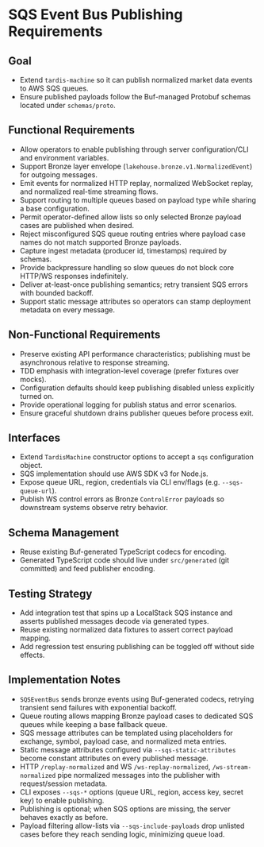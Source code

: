 # SQS Event Bus Publishing Requirements

## Goal

- Extend `tardis-machine` so it can publish normalized market data events to AWS SQS queues.
- Ensure published payloads follow the Buf-managed Protobuf schemas located under `schemas/proto`.

## Functional Requirements

- Allow operators to enable publishing through server configuration/CLI and environment variables.
- Support Bronze layer envelope (`lakehouse.bronze.v1.NormalizedEvent`) for outgoing messages.
- Emit events for normalized HTTP replay, normalized WebSocket replay, and normalized real-time streaming flows.
- Support routing to multiple queues based on payload type while sharing a base configuration.
- Permit operator-defined allow lists so only selected Bronze payload cases are published when desired.
- Reject misconfigured SQS queue routing entries where payload case names do not match supported Bronze payloads.
- Capture ingest metadata (producer id, timestamps) required by schemas.
- Provide backpressure handling so slow queues do not block core HTTP/WS responses indefinitely.
- Deliver at-least-once publishing semantics; retry transient SQS errors with bounded backoff.
- Support static message attributes so operators can stamp deployment metadata on every message.

## Non-Functional Requirements

- Preserve existing API performance characteristics; publishing must be asynchronous relative to response streaming.
- TDD emphasis with integration-level coverage (prefer fixtures over mocks).
- Configuration defaults should keep publishing disabled unless explicitly turned on.
- Provide operational logging for publish status and error scenarios.
- Ensure graceful shutdown drains publisher queues before process exit.

## Interfaces

- Extend `TardisMachine` constructor options to accept a `sqs` configuration object.
- SQS implementation should use AWS SDK v3 for Node.js.
- Expose queue URL, region, credentials via CLI env/flags (e.g. `--sqs-queue-url`).
- Publish WS control errors as Bronze `ControlError` payloads so downstream systems observe retry behavior.

## Schema Management

- Reuse existing Buf-generated TypeScript codecs for encoding.
- Generated TypeScript code should live under `src/generated` (git committed) and feed publisher encoding.

## Testing Strategy

- Add integration test that spins up a LocalStack SQS instance and asserts published messages decode via generated types.
- Reuse existing normalized data fixtures to assert correct payload mapping.
- Add regression test ensuring publishing can be toggled off without side effects.

## Implementation Notes

- `SQSEventBus` sends bronze events using Buf-generated codecs, retrying transient send failures with exponential backoff.
- Queue routing allows mapping Bronze payload cases to dedicated SQS queues while keeping a base fallback queue.
- SQS message attributes can be templated using placeholders for exchange, symbol, payload case, and normalized meta entries.
- Static message attributes configured via `--sqs-static-attributes` become constant attributes on every published message.
- HTTP `/replay-normalized` and WS `/ws-replay-normalized`, `/ws-stream-normalized` pipe normalized messages into the publisher with request/session metadata.
- CLI exposes `--sqs-*` options (queue URL, region, access key, secret key) to enable publishing.
- Publishing is optional; when SQS options are missing, the server behaves exactly as before.
- Payload filtering allow-lists via `--sqs-include-payloads` drop unlisted cases before they reach sending logic, minimizing queue load.

